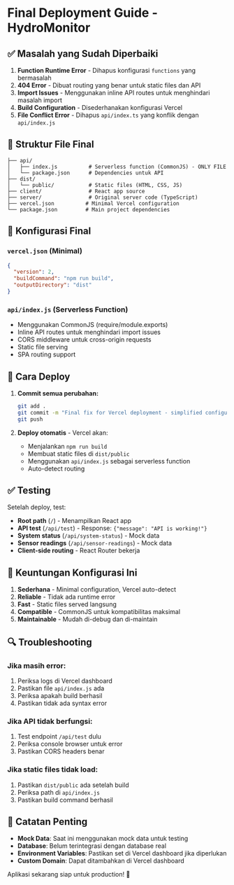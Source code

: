 # Final Deployment Guide - HydroMonitor

## ✅ Masalah yang Sudah Diperbaiki

1. **Function Runtime Error** - Dihapus konfigurasi `functions` yang bermasalah
2. **404 Error** - Dibuat routing yang benar untuk static files dan API
3. **Import Issues** - Menggunakan inline API routes untuk menghindari masalah import
4. **Build Configuration** - Disederhanakan konfigurasi Vercel
5. **File Conflict Error** - Dihapus `api/index.ts` yang konflik dengan `api/index.js`

## 📁 Struktur File Final

```
├── api/
│   ├── index.js          # Serverless function (CommonJS) - ONLY FILE
│   └── package.json      # Dependencies untuk API
├── dist/
│   └── public/           # Static files (HTML, CSS, JS)
├── client/               # React app source
├── server/               # Original server code (TypeScript)
├── vercel.json          # Minimal Vercel configuration
└── package.json         # Main project dependencies
```

## 🔧 Konfigurasi Final

### `vercel.json` (Minimal)

```json
{
  "version": 2,
  "buildCommand": "npm run build",
  "outputDirectory": "dist"
}
```

### `api/index.js` (Serverless Function)

- Menggunakan CommonJS (require/module.exports)
- Inline API routes untuk menghindari import issues
- CORS middleware untuk cross-origin requests
- Static file serving
- SPA routing support

## 🚀 Cara Deploy

1. **Commit semua perubahan:**

   ```bash
   git add .
   git commit -m "Final fix for Vercel deployment - simplified configuration"
   git push
   ```

2. **Deploy otomatis** - Vercel akan:
   - Menjalankan `npm run build`
   - Membuat static files di `dist/public`
   - Menggunakan `api/index.js` sebagai serverless function
   - Auto-detect routing

## ✅ Testing

Setelah deploy, test:

- **Root path** (`/`) - Menampilkan React app
- **API test** (`/api/test`) - Response: `{"message": "API is working!"}`
- **System status** (`/api/system-status`) - Mock data
- **Sensor readings** (`/api/sensor-readings`) - Mock data
- **Client-side routing** - React Router bekerja

## 🎯 Keuntungan Konfigurasi Ini

1. **Sederhana** - Minimal configuration, Vercel auto-detect
2. **Reliable** - Tidak ada runtime error
3. **Fast** - Static files served langsung
4. **Compatible** - CommonJS untuk kompatibilitas maksimal
5. **Maintainable** - Mudah di-debug dan di-maintain

## 🔍 Troubleshooting

### Jika masih error:

1. Periksa logs di Vercel dashboard
2. Pastikan file `api/index.js` ada
3. Periksa apakah build berhasil
4. Pastikan tidak ada syntax error

### Jika API tidak berfungsi:

1. Test endpoint `/api/test` dulu
2. Periksa console browser untuk error
3. Pastikan CORS headers benar

### Jika static files tidak load:

1. Pastikan `dist/public` ada setelah build
2. Periksa path di `api/index.js`
3. Pastikan build command berhasil

## 📝 Catatan Penting

- **Mock Data**: Saat ini menggunakan mock data untuk testing
- **Database**: Belum terintegrasi dengan database real
- **Environment Variables**: Pastikan set di Vercel dashboard jika diperlukan
- **Custom Domain**: Dapat ditambahkan di Vercel dashboard

Aplikasi sekarang siap untuk production! 🎉
